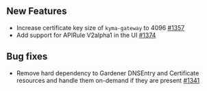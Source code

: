 ## New Features

- Increase certificate key size of `kyma-gateway` to 4096 [#1357](https://github.com/kyma-project/api-gateway/pull/1357)
- Add support for APIRule V2alpha1 in the UI [#1374](https://github.com/kyma-project/api-gateway/pull/1374)

## Bug fixes

- Remove hard dependency to Gardener DNSEntry and Certificate resources and handle them on-demand if they are present [#1341](https://github.com/kyma-project/api-gateway/pull/1341)